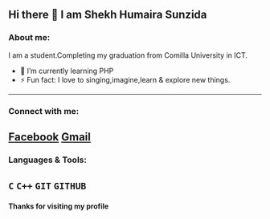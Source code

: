 ## Hi there 👋 I am Shekh Humaira Sunzida 
### About me: 
I am a student.Completing my graduation from Comilla University in ICT.

- 🌱 I’m currently learning PHP
- ⚡ Fun fact: I love to singing,imagine,learn & explore new things.
---
### Connect with me:
[Facebook](https://www.facebook.com/sunzida.alpa/)
[Gmail](https://mail.google.com/mail/u/0/?tab=rm&ogbl)
---
### Languages & Tools:
```C``` ```C++``` ```GIT``` ```GITHUB```
---
#### Thanks for visiting my profile
